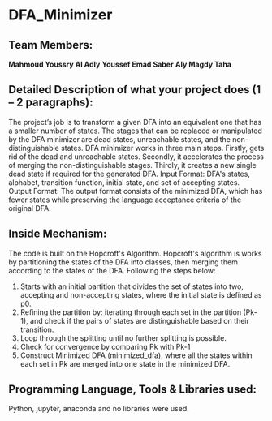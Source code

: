 # **DFA_Minimizer**

## **Team Members:** 
**Mahmoud Youssry Al Adly**
**Youssef Emad Saber**
**Aly Magdy Taha**



## **Detailed Description of what your project does (1 – 2 paragraphs):**
The project’s job is to transform a given DFA into an equivalent one that has a smaller number of states. The stages that can be replaced or manipulated by the DFA minimizer are dead states, unreachable states, and the non-distinguishable states.
DFA minimizer works in three main steps. Firstly, gets rid of the dead and unreachable states. Secondly, it accelerates the process of merging the non-distinguishable stages. Thirdly, it creates a new single dead state if required for the generated DFA.
Input Format: DFA's states, alphabet, transition function, initial state, and set of accepting states.
Output Format: The output format consists of the minimized DFA, which has fewer states while preserving the language acceptance criteria of the original DFA.



## **Inside Mechanism:**
The code is built on the Hopcroft's Algorithm. Hopcroft's algorithm is works by partitioning the states of the DFA into classes, then merging them according to the states of the DFA. Following the steps below: 
1. Starts with an initial partition that divides the set of states into two, accepting and non-accepting states, where the initial state is defined as p0.
2. Refining the partition by: iterating through each set in the partition (Pk-1), and check if the pairs of states are distinguishable based on their transition.
3. Loop through the splitting until no further splitting is possible.
4. Check for convergence by comparing Pk with Pk-1
5. Construct Minimized DFA (minimized_dfa), where all the states within each set in Pk are merged into one state in the minimized DFA. 



## **Programming Language, Tools & Libraries used:**
Python, jupyter, anaconda and no libraries were used.
